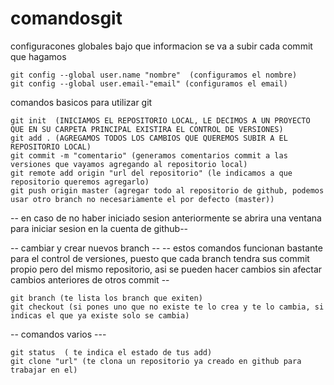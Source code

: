 # comandosgit

configuracones globales
bajo que informacion se va a subir cada commit que hagamos

	git config --global user.name "nombre"  (configuramos el nombre)
	git config --global user.email-"email" (configuramos el email)
	
comandos basicos para utilizar git
	
	git init  (INICIAMOS EL REPOSITORIO LOCAL, LE DECIMOS A UN PROYECTO QUE EN SU CARPETA PRINCIPAL EXISTIRA EL CONTROL DE VERSIONES)
	git add . (AGREGAMOS TODOS LOS CAMBIOS QUE QUEREMOS SUBIR A EL REPOSITORIO LOCAL)
	git commit -m "comentario" (generamos comentarios commit a las versiones que vayamos agregando al repositorio local)
	git remote add origin "url del repositorio" (le indicamos a que repositorio queremos agregarlo)
	git push origin master (agregar todo al repositorio de github, podemos usar otro branch no necesariamente el por defecto (master))

-- en caso de no haber iniciado sesion anteriormente se abrira una ventana para iniciar sesion en la cuenta de github--

-- cambiar y crear nuevos branch --
-- estos comandos funcionan bastante para el control de versiones,  puesto que cada branch tendra sus commit propio pero del mismo repositorio, asi se pueden hacer cambios sin afectar cambios anteriores de otros commit --

	git branch (te lista los branch que exiten)
	git checkout (si pones uno que no existe te lo crea y te lo cambia, si indicas el que ya existe solo se cambia) 

-- comandos varios ---

	git status  ( te indica el estado de tus add)
	git clone "url" (te clona un repositorio ya creado en github para trabajar en el)

